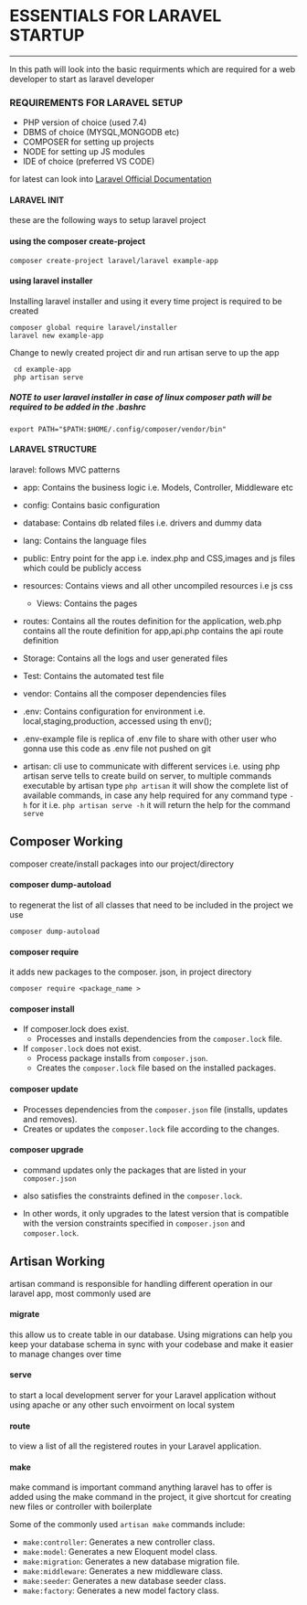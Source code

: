 # ESSENTIALS FOR LARAVEL STARTUP
---------------------------------

In this path will look into the basic requirments which are required for a web developer to start as laravel developer

### REQUIREMENTS FOR LARAVEL SETUP

- PHP version of choice (used 7.4)
- DBMS of choice (MYSQL,MONGODB etc)
- COMPOSER for setting up projects
- NODE for setting up JS modules
- IDE of choice (preferred VS CODE)

for latest can look into [Laravel Official Documentation](https://laravel.com/docs/10.x)

#### LARAVEL INIT

these are the following ways to setup laravel project

#### using the composer create-project

    composer create-project laravel/laravel example-app

#### using laravel installer

Installing laravel installer and using it every time project is required to be created

    composer global require laravel/installer
    laravel new example-app

Change to newly created project dir and run artisan serve to up the app

     cd example-app
     php artisan serve

##### NOTE to user laravel installer in case of linux composer path will be required to be added in the .bashrc

    export PATH="$PATH:$HOME/.config/composer/vendor/bin"

#### LARAVEL STRUCTURE

laravel: follows MVC patterns

- app: Contains the business logic i.e. Models, Controller, Middleware etc
- config: Contains basic configuration
- database: Contains db related files i.e. drivers and dummy data
- lang: Contains the language files

- public: Entry point for the app i.e. index.php and CSS,images and js files which could be publicly access

- resources: Contains views and all other uncompiled resources i.e js css
  - Views: Contains the pages
- routes: Contains all the routes definition for the application, web.php contains all the route definition for app,api.php contains the api route definition
- Storage: Contains all the logs and user generated files

- Test: Contains the automated test file

- vendor: Contains all the composer dependencies files

- .env: Contains configuration for environment i.e. local,staging,production, accessed using th env();

- .env-example file is replica of .env file to share with other user who gonna use this code as .env file not pushed on git

- artisan: cli use to communicate with different services i.e. using php artisan serve tells to create build on server, to multiple commands executable by artisan type `php artisan` it will show the complete list of available commands, in case any help required for any command
  type `-h` for it i.e. `php artisan serve -h` it will return the help for the command `serve`

## Composer Working

composer create/install packages into our project/directory

#### composer dump-autoload

to regenerat the list of all classes that need to be included in the project we use

    composer dump-autoload

#### composer require

it adds new packages to the composer. json, in project directory

    composer require <package_name >

#### composer install

- If composer.lock does exist.
  - Processes and installs dependencies from the `composer.lock` file.
- If `composer.lock` does not exist.
  - Process package installs from `composer.json`.
  - Creates the `composer.lock` file based on the installed packages.

#### composer update

- Processes dependencies from the `composer.json` file (installs, updates and removes).
- Creates or updates the `composer.lock` file according to the changes.

#### composer upgrade

- command updates only the packages that are listed in your `composer.json`
- also satisfies the constraints defined in the `composer.lock`.

- In other words, it only upgrades to the latest version that is compatible with the version constraints specified in `composer.json` and `composer.lock`.

## Artisan Working

artisan command is responsible for handling different operation in our laravel app, most commonly used are

#### migrate

this allow us to create table in our database. Using migrations can help you keep your database schema in sync with your codebase and make it easier to manage changes over time

#### serve

to start a local development server for your Laravel application without using apache or any other such envoirment on local system

#### route

to view a list of all the registered routes in your Laravel application.

#### make

make command is important command anything laravel has to offer is added using the make command in the project, it give shortcut for creating new files or controller with boilerplate

Some of the commonly used `artisan make` commands include:

- `make:controller`: Generates a new controller class.
- `make:model`: Generates a new Eloquent model class.
- `make:migration`: Generates a new database migration file.
- `make:middleware`: Generates a new middleware class.
- `make:seeder`: Generates a new database seeder class.
- `make:factory`: Generates a new model factory class.
